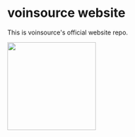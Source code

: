 # voinsource website
This is voinsource's official website repo.

<img src="https://voinsource.github.io/images/bmo.gif" width="200" />
